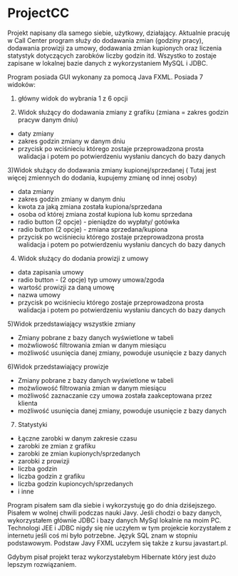 # ProjectCC

Projekt napisany dla samego siebie, użytkowy, działający.
Aktualnie pracuję w Call Center program służy do dodawania zmian (godziny pracy), dodawania prowizji za umowy, dodawania zmian kupionych oraz 
liczenia statystyk dotyczących zarobków liczby godzin itd. Wszystko to zostaje zapisane w lokalnej bazie danych z wykorzystaniem MySQL i JDBC.

Program posiada GUI wykonany za pomocą Java FXML. Posiada 7 widoków:
1) główny widok do wybrania 1 z 6 opcji

2) Widok służący do dodawania zmiany z grafiku (zmiana = zakres godzin pracyw  danym dniu)
- daty zmiany
- zakres godzin zmiany w danym dniu
- przycisk po wciśnieciu którego zostaje przeprowadzona prosta walidacja i potem po potwierdzeniu wysłaniu dancych do bazy danych

3)Widok służący do dodawania zmiany kupionej/sprzedanej ( Tutaj jest więcej zmiennych do dodania, kupujemy zmianę od innej osoby)
- data zmiany
- zakres godzin zmiany w danym dniu
- kwota za jaką zmiana została kupiona/sprzedana
- osoba od której zmiana został kupiona lub komu sprzedana
- radio button (2 opcje) - pieniądze do wypłaty/ gotówka
- radio button (2 opcje) - zmiana sprzedana/kupiona
- przycisk po wciśnieciu którego zostaje przeprowadzona prosta walidacja i potem po potwierdzeniu wysłaniu dancych do bazy danych

4) Widok służący do dodania prowizji z umowy
- data zapisania umowy
- radio button - (2 opcje) typ umowy umowa/zgoda
- wartość prowizji za daną umowę
- nazwa umowy
- przycisk po wciśnieciu którego zostaje przeprowadzona prosta walidacja i potem po potwierdzeniu wysłaniu dancych do bazy danych

5)Widok przedstawiający wszystkie zmiany 
- Zmiany pobrane z bazy danych wyświetlone w tabeli
- możwliowość filtrowania zmian w danym miesiącu
- możliwość usunięcia danej zmiany, powoduje usunięcie z bazy danych

6)Widok przedstawiający prowizje 
- Zmiany pobrane z bazy danych wyświetlone w tabeli
- możwliowość filtrowania zmian w danym miesiącu
- możliwość zaznaczanie czy umowa została zaakceptowana przez klienta 
- możliwość usunięcia danej zmiany, powoduje usunięcie z bazy danych

7) Statystyki
- Łączne zarobki w danym zakresie czasu
- zarobki ze zmian z grafiku
- zarobki ze zmian kupionych/sprzedanych
- zarobki z prowizji
- liczba godzin 
- liczba godzin z grafiku
- liczba godzin kupioncych/sprzedanych
-  i inne

Program pisałem sam dla siebie i wykorzystuję go do dnia dziśejszego. Pisałem w wolnej chwili podczas nauki Javy.
Jeśli chodzi o bazy danych, wykorzystałem głównie JDBC i bazy danych MySql lokalnie na moim PC. Technologi JEE i JDBC nigdy się nie uczyłem
w tym projekcie korzystałem z internetu jeśli coś mi było potrzebne. Język SQL znam w stopniu podstawowym. Podstaw Javy FXML uczyłem się
także z kursu javastart.pl.

Gdybym pisał projekt teraz wykorzystałebym Hibernate który jest dużo lepszym rozwiązaniem.




